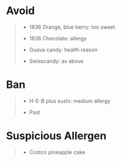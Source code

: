 # Avoid
> - 1836 Orange, blue berry: too sweet
>
> - 1836 Chocolate: allergy
>
> - Guava candy: health reason
> 
> - Swisscandy: as above

# Ban
> - H-E-B plus sushi: medium allergy
>
> - Past

# Suspicious Allergen
> - Costco pineapple cake
